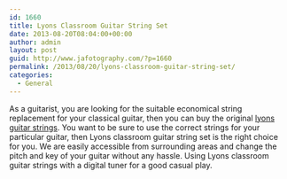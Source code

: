 ```yaml
---
id: 1660
title: Lyons Classroom Guitar String Set
date: 2013-08-20T08:04:00+00:00
author: admin
layout: post
guid: http://www.jafotography.com/?p=1660
permalink: /2013/08/20/lyons-classroom-guitar-string-set/
categories:
  - General
---
```

As a guitarist, you are looking for the suitable economical string replacement for your classical guitar, then you can buy the original [lyons guitar strings](http://www.guitarcenter.com/Lyons-Classroom-Guitar-String-Set-582658-i1449351.gc). You want to be sure to use the correct strings for your particular guitar, then Lyons classroom guitar string set is the right choice for you. We are easily accessible from surrounding areas and change the pitch and key of your guitar without any hassle. Using Lyons classroom guitar strings with a digital tuner for a good casual play.